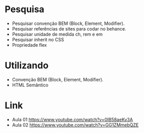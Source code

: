 # Pesquisa

- Pesquisar convenção BEM (Block, Element, Modifier).
- Pesquisar referências de sites para codar no behance.
- Pesquisar unidade de medida ch, rem e em
- Pesquisar inherit no CSS
- Propriedade flex


# Utilizando 

- Convenção BEM (Block, Element, Modifier).
- HTML Semântico


# Link

- Aula  01 https://www.youtube.com/watch?v=0IB58aeKv3A
- Aula  02 https://www.youtube.com/watch?v=GG1ZMmebQZE
